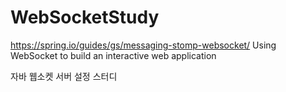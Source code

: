 # WebSocketStudy

https://spring.io/guides/gs/messaging-stomp-websocket/
Using WebSocket to build an interactive web application 

자바 웹소켓 서버 설정 스터디
